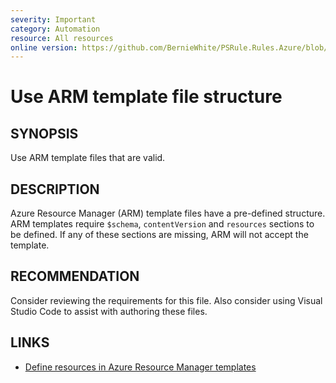 ```yaml
---
severity: Important
category: Automation
resource: All resources
online version: https://github.com/BernieWhite/PSRule.Rules.Azure/blob/master/docs/rules/en/Azure.File.Template.md
---
```


# Use ARM template file structure

## SYNOPSIS

Use ARM template files that are valid.

## DESCRIPTION

Azure Resource Manager (ARM) template files have a pre-defined structure.
ARM templates require `$schema`, `contentVersion` and `resources` sections to be defined.
If any of these sections are missing, ARM will not accept the template.

## RECOMMENDATION

Consider reviewing the requirements for this file.
Also consider using Visual Studio Code to assist with authoring these files.

## LINKS

- [Define resources in Azure Resource Manager templates](https://docs.microsoft.com/en-us/azure/templates/)
